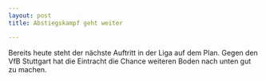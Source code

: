 ```yaml
---
layout: post
title: Abstiegskampf geht weiter

---
```


Bereits heute steht der nächste Auftritt in der Liga auf dem Plan. Gegen den VfB Stuttgart hat die Eintracht die Chance weiteren Boden nach unten gut zu machen. 


